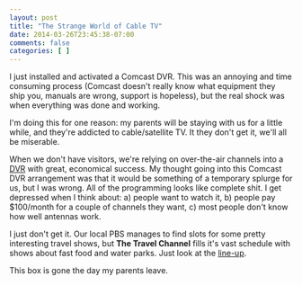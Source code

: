 ```yaml
---
layout: post
title: "The Strange World of Cable TV"
date: 2014-03-26T23:45:38-07:00
comments: false
categories: [ ]
---
```


I just installed and activated a Comcast DVR. This was an annoying and time consuming process (Comcast doesn't really know what equipment
they ship you, manuals are wrong, support is hopeless), but the real shock was when everything was done and working.

I'm doing this for one reason: my parents will be staying with us for a little while, and they're addicted to cable/satellite TV. It they don't
get it, we'll all be miserable.

When we don't have visitors, we're relying on over-the-air channels into a [DVR](http://www.channelmaster.com/Products_s/329.htm) with great, economical success. My thought going into this Comcast DVR arrangement was
that it would be something of a temporary splurge for us, but I was wrong. All of the programming looks like complete
shit. I get depressed when I think about: a) people want to watch it,  b) people pay $100/month for a couple of channels they want, c) most people don't know how well antennas work.

I just don't get it. Our local PBS manages to find slots for some pretty interesting travel shows, but **The Travel Channel** fills it's
vast schedule with shows about fast food and water parks. Just look at the [line-up](http://en.wikipedia.org/wiki/List_of_programs_broadcast_by_Travel_Channel).

This box is gone the day my parents leave.
